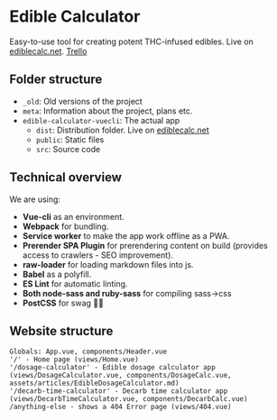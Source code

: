 # Edible Calculator
Easy-to-use tool for creating potent THC-infused edibles. Live on [ediblecalc.net](http://www.ediblecalc.net).
[Trello](https://trello.com/b/7TbHpi4e/edible-calculator-quests)

## Folder structure
 - ```_old```: Old versions of the project
 - ```meta```: Information about the project, plans etc.
 - ```edible-calculator-vuecli```: The actual app
   - ```dist```: Distribution folder. Live on [ediblecalc.net](http://www.ediblecalc.net)
   - ```public```: Static files
   - ```src```: Source code

## Technical overview
We are using:
 - **Vue-cli** as an environment.
 - **Webpack** for bundling.
 - **Service worker** to make the app work offline as a PWA.
 - **Prerender SPA Plugin** for prerendering content on build (provides access to crawlers - SEO improvement).
 - **raw-loader** for loading markdown files into js.
 - **Babel** as a polyfill.
 - **ES Lint** for automatic linting.
 - **Both node-sass and ruby-sass** for compiling sass->css
 - **PostCSS** for swag 🐱‍👤

## Website structure
 ```
 Globals: App.vue, components/Header.vue
 '/' - Home page (views/Home.vue)
 '/dosage-calculator' - Edible dosage calculator app (views/DosageCalculator.vue, components/DosageCalc.vue, assets/articles/EdibleDosageCalculator.md)
 '/decarb-time-calculator' - Decarb time calculator app (views/DecarbTimeCalculator.vue, components/DecarbCalc.vue)
 /anything-else - shows a 404 Error page (views/404.vue)
 ```